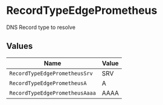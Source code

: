 # RecordTypeEdgePrometheus

DNS Record type to resolve


## Values

| Name                           | Value                          |
| ------------------------------ | ------------------------------ |
| `RecordTypeEdgePrometheusSrv`  | SRV                            |
| `RecordTypeEdgePrometheusA`    | A                              |
| `RecordTypeEdgePrometheusAaaa` | AAAA                           |